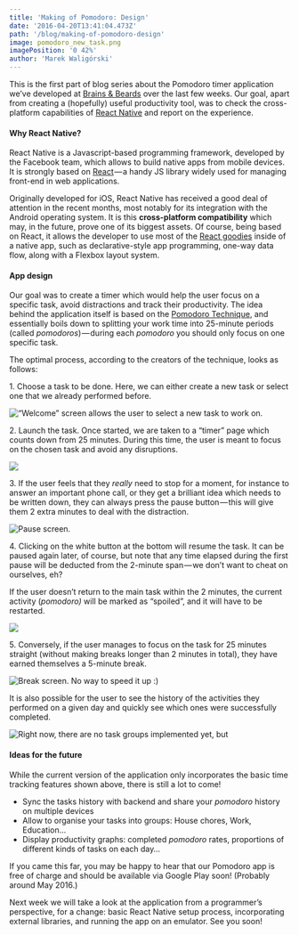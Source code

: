 ```yaml
---
title: 'Making of Pomodoro: Design'
date: '2016-04-20T13:41:04.473Z'
path: '/blog/making-of-pomodoro-design'
image: pomodoro_new_task.png
imagePosition: '0 42%'
author: 'Marek Waligórski'
---
```


This is the first part of blog series about the Pomodoro timer application we’ve developed at [Brains & Beards](http://brainsandbeards.com/) over the last few weeks. Our goal, apart from creating a (hopefully) useful productivity tool, was to check the cross-platform capabilities of [React Native](https://facebook.github.io/react-native/) and report on the experience.

#### Why React Native?

React Native is a Javascript-based programming framework, developed by the Facebook team, which allows to build native apps from mobile devices. It is strongly based on [React](https://facebook.github.io/react/) — a handy JS library widely used for managing front-end in web applications.

Originally developed for iOS, React Native has received a good deal of attention in the recent months, most notably for its integration with the Android operating system. It is this **cross-platform compatibility** which may, in the future, prove one of its biggest assets. Of course, being based on React, it allows the developer to use most of the [React goodies](https://facebook.github.io/react/docs/why-react.html) inside of a native app, such as declarative-style app programming, one-way data flow, along with a Flexbox layout system.

#### App design

Our goal was to create a timer which would help the user focus on a specific task, avoid distractions and track their productivity. The idea behind the application itself is based on the [Pomodoro Technique](https://en.wikipedia.org/wiki/Pomodoro_Technique), and essentially boils down to splitting your work time into 25-minute periods (called _pomodoros_) — during each _pomodoro_ you should only focus on one specific task.

The optimal process, according to the creators of the technique, looks as follows:

1\. Choose a task to be done. Here, we can either create a new task or select one that we already performed before.

![“Welcome” screen allows the user to select a new task to work on.](pomodoro_new_task.png)

2\. Launch the task. Once started, we are taken to a “timer” page which counts down from 25 minutes. During this time, the user is meant to focus on the chosen task and avoid any disruptions.

![](2.png)

3\. If the user feels that they _really_ need to stop for a moment, for instance to answer an important phone call, or they get a brilliant idea which needs to be written down, they can always press the pause button — this will give them 2 extra minutes to deal with the distraction.

![Pause screen.](3.png)

4\. Clicking on the white button at the bottom will resume the task. It can be paused again later, of course, but note that any time elapsed during the first pause will be deducted from the 2-minute span — we don’t want to cheat on ourselves, eh?

If the user doesn’t return to the main task within the 2 minutes, the current activity (_pomodoro)_ will be marked as “spoiled”, and it will have to be restarted.

![](4.png)

5\. Conversely, if the user manages to focus on the task for 25 minutes straight (without making breaks longer than 2 minutes in total), they have earned themselves a 5-minute break.

![Break screen. No way to speed it up :)](5.png)

It is also possible for the user to see the history of the activities they performed on a given day and quickly see which ones were successfully completed.

![Right now, there are no task groups implemented yet, but](6.png)

#### Ideas for the future

While the current version of the application only incorporates the basic time tracking features shown above, there is still a lot to come!

- Sync the tasks history with backend and share your _pomodoro_ history on multiple devices
- Allow to organise your tasks into groups: House chores, Work, Education…
- Display productivity graphs: completed _pomodoro_ rates, proportions of different kinds of tasks on each day…

If you came this far, you may be happy to hear that our Pomodoro app is free of charge and should be available via Google Play soon! (Probably around May 2016.)

Next week we will take a look at the application from a programmer’s perspective, for a change: basic React Native setup process, incorporating external libraries, and running the app on an emulator. See you soon!
